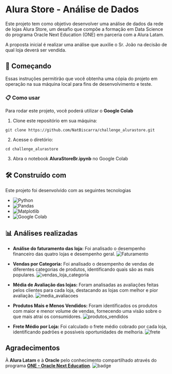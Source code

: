 # Alura Store - Análise de Dados

Este projeto tem como objetivo desenvolver uma análise de dados da rede de lojas Alura Store, um desafio que compõe a formação em Data Science do programa Oracle Next Education (ONE) em parceria com a Alura Latam. 

A proposta inicial é realizar uma análise que auxilie o Sr. João na decisão de qual loja deverá ser vendida. 

## 🚀 Começando

Essas instruções permitirão que você obtenha uma cópia do projeto em operação na sua máquina local para fins de desenvolvimento e teste.

### 📋 Como usar

Para rodar este projeto, você poderá utilizar o **Google Colab**
1. Clone este repositório em sua máquina: 

```
git clone https://github.com/NatBiscarra/challenge_alurastore.git
```
2. Acesse o diretório:
```
cd challenge_alurastore
```
3. Abra o notebook **AluraStoreBr.ipynb** no Google Colab

## 🛠️ Construído com

Este projeto foi desenvolvido com as seguintes tecnologias 

* ![Python](https://img.shields.io/badge/Python-3776AB?style=for-the-badge&logo=python&logoColor=white)
* ![Pandas](https://img.shields.io/badge/Pandas-150458?style=for-the-badge&logo=pandas&logoColor=white) 
* ![Matplotlib](https://img.shields.io/badge/Matplotlib-003B57?style=for-the-badge&logo=matplotlib&logoColor=white)
* ![Google Colab](https://img.shields.io/badge/Google_Colab-FB9E08?style=for-the-badge&logo=google_colab&logoColor=white)  

## 📊 Análises realizadas

* **Análise do faturamento das loja:** Foi analisado o desempenho financeiro das quatro lojas e desempenho geral.
   ![Faturamento](https://github.com/user-attachments/assets/99b54141-9abb-4274-b450-27ec0efc17e0)

* **Vendas por Categoria:** Foi analisado o desempenho de vendas de diferentes categorias de produtos, identificando quais são as mais populares.
  ![vendas_loja_categoria](https://github.com/user-attachments/assets/f8a705d8-dc11-47c6-a709-850cfaf4c1e9)

* **Média de Avaliação das lojas:** Foram analisadas as avaliações feitas pelos clientes para cada loja, destacando as lojas com melhor e pior avaliação.
  ![media_avaliacoes](https://github.com/user-attachments/assets/c576016f-211d-420c-a226-2798d556e428)

* **Produtos Mais e Menos Vendidos:** Foram identificados os produtos com maior e menor volume de vendas, fornecendo uma visão sobre o que mais atrai os consumidores.
  ![produtos_vendidos](https://github.com/user-attachments/assets/de764c2a-04c0-4e7d-840b-08da2e5c70d1)

* **Frete Médio por Loja:** Foi calculado o frete médio cobrado por cada loja, identificando padrões e possíveis oportunidades de melhoria.
  ![frete](https://github.com/user-attachments/assets/f303d2ed-264d-4bfa-9354-747d6b940be0)


## Agradecimentos
À **Alura Latam** e à **Oracle** pelo conhecimento compartilhado através do programa **[ONE - Oracle Next Education](https://www.oracle.com/br/education/oracle-next-education/)**.
![badge](https://github.com/user-attachments/assets/6edcd2aa-c3b4-44d7-8902-1d6ea3b3e751)


